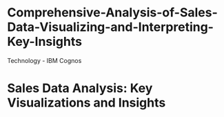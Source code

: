 # Comprehensive-Analysis-of-Sales-Data-Visualizing-and-Interpreting-Key-Insights
Technology - IBM Cognos
# Sales Data Analysis: Key Visualizations and Insights
